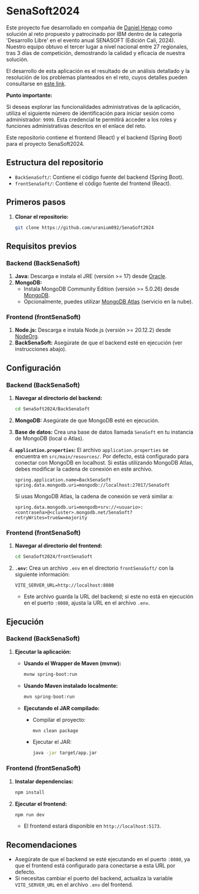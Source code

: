 # SenaSoft2024

Este proyecto fue desarrollado en compañia de [Daniel Henao](https://github.com/VenaoX69) como solución al reto propuesto y patrocinado por IBM dentro de la categoría 'Desarrollo Libre' en el evento anual SENASOFT (Edición Cali, 2024). Nuestro equipo obtuvo el tercer lugar a nivel nacional entre 27 regionales, tras 3 días de competición, demostrando la calidad y eficacia de nuestra solución.

El desarrollo de esta aplicación es el resultado de un análisis detallado y la resolución de los problemas planteados en el reto, cuyos detalles pueden consultarse en [este link](https://drive.google.com/file/d/1f2brAkReuinyZOcCo8WXShZaNO01Ej9R/view).

**Punto importante:**

Si deseas explorar las funcionalidades administrativas de la aplicación, utiliza el siguiente número de identificación para iniciar sesión como administrador: `9999`. Esta credencial te permitirá acceder a los roles y funciones administrativas descritos en el enlace del reto.

Este repositorio contiene el frontend (React) y el backend (Spring Boot) para el proyecto SenaSoft2024.

## Estructura del repositorio

* `BackSenaSoft/`: Contiene el código fuente del backend (Spring Boot).
* `frontSenaSoft/`: Contiene el código fuente del frontend (React).

## Primeros pasos

1.  **Clonar el repositorio:**

    ```bash
    git clone https://github.com/uranium092/SenaSoft2024
    ```

## Requisitos previos

### Backend (BackSenaSoft)

1.  **Java:** Descarga e instala el JRE (versión >= 17) desde [Oracle](https://www.oracle.com/java/technologies/javase/jdk17-archive-downloads.html).
2.  **MongoDB:**
    * Instala MongoDB Community Edition (versión >= 5.0.26) desde [MongoDB](https://www.mongodb.com/try/download/community).
    * Opcionalmente, puedes utilizar [MongoDB Atlas](https://www.mongodb.com/atlas/database) (servicio en la nube).

### Frontend (frontSenaSoft)

1.  **Node.js:** Descarga e instala Node.js (versión >= 20.12.2) desde [NodeOrg](https://nodejs.org/en/download).
2.  **BackSenaSoft:** Asegúrate de que el backend esté en ejecución (ver instrucciones abajo).

## Configuración

### Backend (BackSenaSoft)

1.  **Navegar al directorio del backend:**

    ```bash
    cd SenaSoft2024/BackSenaSoft
    ```

2.  **MongoDB:** Asegúrate de que MongoDB esté en ejecución.
3.  **Base de datos:** Crea una base de datos llamada `SenaSoft` en tu instancia de MongoDB (local o Atlas).
4.  **`application.properties`:** El archivo `application.properties` se encuentra en `src/main/resources/`. Por defecto, está configurado para conectar con MongoDB en localhost. Si estás utilizando MongoDB Atlas, debes modificar la cadena de conexión en este archivo.

    ```properties
    spring.application.name=BackSenaSoft
    spring.data.mongodb.uri=mongodb://localhost:27017/SenaSoft
    ```

    Si usas MongoDB Atlas, la cadena de conexión se verá similar a:

    ```properties
    spring.data.mongodb.uri=mongodb+srv://<usuario>:<contraseña>@<cluster>.mongodb.net/SenaSoft?retryWrites=true&w=majority
    ```

### Frontend (frontSenaSoft)

1.  **Navegar al directorio del frontend:**

    ```bash
    cd SenaSoft2024/frontSenaSoft
    ```

2.  **`.env`:** Crea un archivo `.env` en el directorio `frontSenaSoft/` con la siguiente información:

    ```properties
    VITE_SERVER_URL=http://localhost:8080
    ```

    * Este archivo guarda la URL del backend; si este no está en ejecución en el puerto `:8080`, ajusta la URL en el archivo `.env`.

## Ejecución

### Backend (BackSenaSoft)

1.  **Ejecutar la aplicación:**

    * **Usando el Wrapper de Maven (mvnw):**

        ```bash
        mvnw spring-boot:run
        ```

    * **Usando Maven instalado localmente:**

        ```bash
        mvn spring-boot:run
        ```

    * **Ejecutando el JAR compilado:**

        * Compilar el proyecto:

            ```bash
            mvn clean package
            ```

        * Ejecutar el JAR:

            ```bash
            java -jar target/app.jar
            ```

### Frontend (frontSenaSoft)

1.  **Instalar dependencias:**

    ```bash
    npm install
    ```

2.  **Ejecutar el frontend:**

    ```bash
    npm run dev
    ```

    * El frontend estará disponible en `http://localhost:5173`.

## Recomendaciones

* Asegúrate de que el backend se esté ejecutando en el puerto `:8080`, ya que el frontend está configurado para conectarse a esta URL por defecto.
* Si necesitas cambiar el puerto del backend, actualiza la variable `VITE_SERVER_URL` en el archivo `.env` del frontend.

